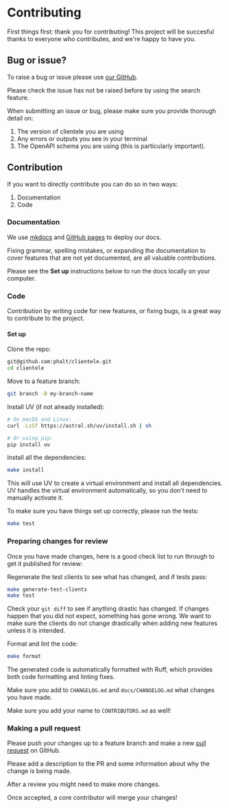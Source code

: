 # Contributing

First things first: thank you for contributing! This project will be succesful thanks to everyone who contributes, and we're happy to have you.

## Bug or issue?

To raise a bug or issue please use [our GitHub](https://github.com/phalt/clientele/issues).

Please check the issue has not be raised before by using the search feature.

When submitting an issue or bug, please make sure you provide thorough detail on:

1. The version of clientele you are using
2. Any errors or outputs you see in your terminal
3. The OpenAPI schema you are using (this is particularly important).

## Contribution

If you want to directly contribute you can do so in two ways:

1. Documentation
2. Code

### Documentation

We use [mkdocs](https://www.mkdocs.org/) and [GitHub pages](https://pages.github.com/) to deploy our docs.

Fixing grammar, spelling mistakes, or expanding the documentation to cover features that are not yet documented, are all valuable contributions.

Please see the **Set up** instructions below to run the docs locally on your computer.

### Code

Contribution by writing code for new features, or fixing bugs, is a great way to contribute to the project.

#### Set up

Clone the repo:

```sh
git@github.com:phalt/clientele.git
cd clientele
```

Move to a feature branch:

```sh
git branch -B my-branch-name
```

Install UV (if not already installed):

```sh
# On macOS and Linux:
curl -LsSf https://astral.sh/uv/install.sh | sh

# Or using pip:
pip install uv
```

Install all the dependencies:

```sh
make install
```

This will use UV to create a virtual environment and install all dependencies. UV handles the virtual environment automatically, so you don't need to manually activate it.

To make sure you have things set up correctly, please run the tests:

```sh
make test
```

### Preparing changes for review

Once you have made changes, here is a good check list to run through to get it published for review:

Regenerate the test clients to see what has changed, and if tests pass:

```sh
make generate-test-clients
make test
```

Check your `git diff` to see if anything drastic has changed. If changes happen that you did not expect, something has gone wrong. We want to make sure the clients do not change drastically when adding new features unless it is intended.

Format and lint the code:

```sh
make format
```

The generated code is automatically formatted with Ruff, which provides both code formatting and linting fixes.

Make sure you add to `CHANGELOG.md` and `docs/CHANGELOG.md` what changes you have made.

Make sure you add your name to `CONTRIBUTORS.md` as well!

### Making a pull request

Please push your changes up to a feature branch and make a new [pull request](https://github.com/phalt/clientele/compare) on GitHub.

Please add a description to the PR and some information about why the change is being made.

After a review you might need to make more changes.

Once accepted, a core contributor will merge your changes!
